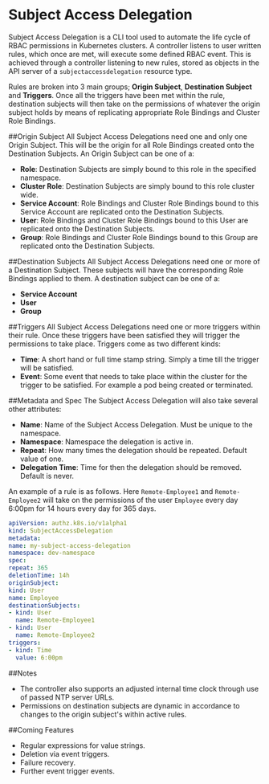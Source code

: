 # Subject Access Delegation

Subject Access Delegation is a CLI tool used to automate the life cycle of RBAC
permissions in Kubernetes clusters. A controller listens to user written rules,
which once are met, will execute some defined RBAC event. This is achieved
through a controller listening to new rules, stored as objects in the API server
of a `subjectaccessdelegation` resource type.

Rules are broken into 3 main groups; **Origin Subject**, **Destination
Subject** and **Triggers**. Once all the triggers have been met within the
rule, destination subjects will then take on the permissions of whatever the
origin subject holds by means of replicating appropriate Role Bindings and
Cluster Role Bindings.

##Origin Subject
All Subject Access Delegations need one and only one Origin Subject. This will
be the origin for all Role Bindings created onto the Destination Subjects. An
Origin Subject can be one of a:

* **Role**: Destination Subjects are simply bound to this role in the specified
  namespace.
* **Cluster Role**: Destination Subjects are simply bound to this role cluster
  wide.
* **Service Account**: Role Bindings and Cluster Role Bindings bound to this
  Service Account are replicated onto the Destination Subjects.
* **User**: Role Bindings and Cluster Role Bindings bound to this
  User are replicated onto the Destination Subjects.
* **Group**: Role Bindings and Cluster Role Bindings bound to this
  Group are replicated onto the Destination Subjects.

##Destination Subjects
All Subject Access Delegations need one or more of a Destination Subject. These
subjects will have the corresponding Role Bindings applied to them. A
destination subject can be one of a:

* **Service Account**
* **User**
* **Group**

##Triggers
All Subject Access Delegations need one or more triggers within their rule. Once
these triggers have been satisfied they will trigger the permissions to take
place. Triggers come as two different kinds:

* **Time**: A short hand or full time stamp string. Simply a time till the
  trigger will be satisfied.
* **Event**: Some event that needs to take place within the cluster for the
  trigger to be satisfied. For example a pod being created or terminated.

##Metadata and Spec
The Subject Access Delegation will also take several other attributes:

* **Name**: Name of the Subject Access Delegation. Must be unique to the
  namespace.
* **Namespace**: Namespace the delegation is active in.
* **Repeat**: How many times the delegation should be repeated. Default value of
  one.
* **Delegation Time**: Time for then the delegation should be removed. Default
  is never.

An example of a rule is as follows. Here `Remote-Employee1` and
`Remote-Employee2` will take on the permissions of the user `Employee` every day
6:00pm for 14 hours every day for 365 days.

```yaml
apiVersion: authz.k8s.io/v1alpha1
kind: SubjectAccessDelegation
metadata:
name: my-subject-access-delegation
namespace: dev-namespace
spec:
repeat: 365
deletionTime: 14h
originSubject:
kind: User
name: Employee
destinationSubjects:
- kind: User
  name: Remote-Employee1
- kind: User
  name: Remote-Employee2
triggers:
- kind: Time
  value: 6:00pm
```

##Notes
- The controller also supports an adjusted internal time clock through use of
passed NTP server URLs.
- Permissions on destination subjects are dynamic in accordance to changes to
  the origin subject's within active rules.

##Coming Features
- Regular expressions for value strings.
- Deletion via event triggers.
- Failure recovery.
- Further event trigger events.
